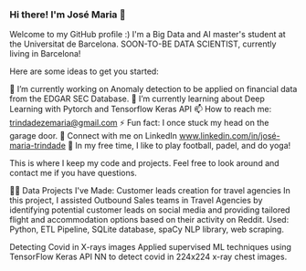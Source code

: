### Hi there! I'm José Maria 👋
Welcome to my GitHub profile :) I'm a Big Data and AI master's student at the Universitat de Barcelona. SOON-TO-BE DATA SCIENTIST, currently living in Barcelona!


Here are some ideas to get you started:

🔭 I’m currently working on Anomaly detection to be applied on financial data from the EDGAR SEC Database.
🌱 I’m currently learning about Deep Learning with Pytorch and Tensorflow Keras API
📫 How to reach me: trindadezemaria@gmail.com
⚡ Fun fact: I once stuck my head on the garage door.
🤝 Connect with me on LinkedIn www.linkedin.com/in/josé-maria-trindade
🎈 In my free time, I like to play football, padel, and do yoga!

This is where I keep my code and projects. Feel free to look around and contact me if you have questions.

👨‍💻 Data Projects I've Made:
Customer leads creation for travel agencies
In this project, I assisted Outbound Sales teams in Travel Agencies by identifying potential customer leads on social media and providing tailored flight and accommodation options based on their activity on Reddit. Used: Python, ETL Pipeline, SQLite database, spaCy NLP library, web scraping.

Detecting Covid in X-rays images
Applied supervised ML techniques using TensorFlow Keras API NN to detect covid in 224x224 x-ray chest images.
